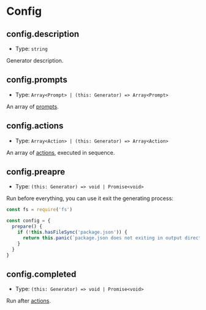 # Config

## config.description

- Type: `string`

Generator description.

## config.prompts

- Type: `Array<Prompt> | (this: Generator) => Array<Prompt>`

An array of [prompts](./prompts.md).

## config.actions

- Type: `Array<Action> | (this: Generator) => Array<Action>`

An array of [actions](./actions.md), executed in sequence.

## config.preapre

- Type: `(this: Generator) => void | Promise<void>`

Run before everything, you can use it exit the generating process:

```js
const fs = require('fs')

const config = {
  prepare() {
    if (!this.hasFileSync('package.json')) {
      return this.panic(`package.json does not exiting in output directory`)
    }
  }
}
```

## config.completed

- Type: `(this: Generator) => void | Promise<void>`

Run after [actions](./actions.md).

